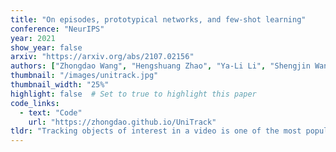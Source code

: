 ```yaml
---
title: "On episodes, prototypical networks, and few-shot learning"
conference: "NeurIPS"
year: 2021
show_year: false
arxiv: "https://arxiv.org/abs/2107.02156"
authors: ["Zhongdao Wang", "Hengshuang Zhao", "Ya-Li Li", "Shengjin Wang", "Philip H.S. Torr", "Luca Bertinetto"]
thumbnail: "/images/unitrack.jpg"
thumbnail_width: "25%"
highlight: false  # Set to true to highlight this paper
code_links:
  - text: "Code"
    url: "https://zhongdao.github.io/UniTrack"
tldr: "Tracking objects of interest in a video is one of the most popular and widely applicable problems in computer vision. However, with the years, a Cambrian explosion of use cases and benchmarks has fragmented the problem in a multitude of different experimental setups. As a consequence, the literature has fragmented too, and now novel approaches proposed by the community are usually specialised to fit only one specific setup. To understand to what extent this specialisation is necessary, in this work we present UniTrack, a solution to address five different tasks within the same framework. UniTrack consists of a single and task-agnostic appearance model, which can be learned in a supervised or self-supervised fashion, and multiple  heads that address individual tasks and do not require training. We show how most tracking tasks can be solved within this framework, and that the same appearance model can be successfully used to obtain results that are competitive against specialised methods for most of the tasks considered. The framework also allows us to analyse appearance models obtained with the most recent self-supervised methods, thus extending their evaluation and comparison to a larger variety of important problems."
---
```

